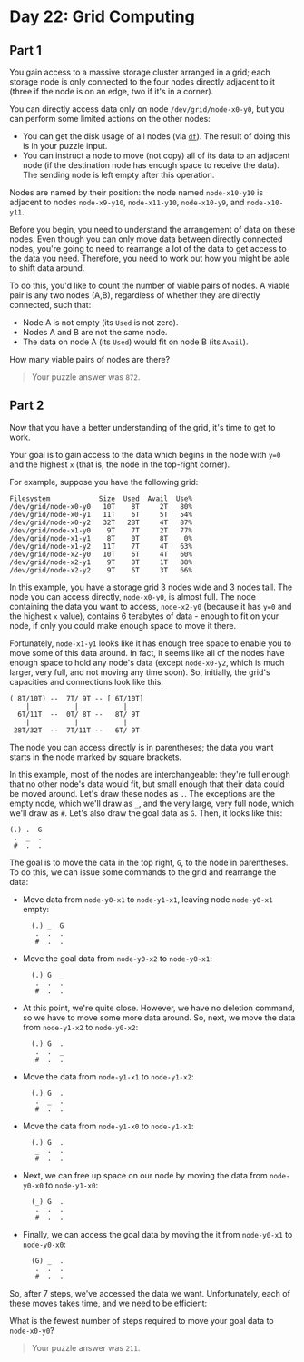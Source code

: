 # Day 22: Grid Computing

## Part 1

You gain access to a massive storage cluster arranged in a grid; each storage node is only connected to the four nodes directly adjacent to it (three if the node is on an edge, two if it's in a corner).

You can directly access data only on node `/dev/grid/node-x0-y0`, but you can perform some limited actions on the other nodes:

- You can get the disk usage of all nodes (via [`df`](https://en.wikipedia.org/wiki/Df_(Unix)#Example)). The result of doing this is in your puzzle input.
- You can instruct a node to move (not copy) all of its data to an adjacent node (if the destination node has enough space to receive the data). The sending node is left empty after this operation.

Nodes are named by their position: the node named `node-x10-y10` is adjacent to nodes `node-x9-y10`, `node-x11-y10`, `node-x10-y9`, and `node-x10-y11`.

Before you begin, you need to understand the arrangement of data on these nodes. Even though you can only move data between directly connected nodes, you're going to need to rearrange a lot of the data to get access to the data you need. Therefore, you need to work out how you might be able to shift data around.

To do this, you'd like to count the number of viable pairs of nodes. A viable pair is any two nodes (A,B), regardless of whether they are directly connected, such that:

- Node A is not empty (its `Used` is not zero).
- Nodes A and B are not the same node.
- The data on node A (its `Used`) would fit on node B (its `Avail`).

How many viable pairs of nodes are there?

> Your puzzle answer was `872`.

## Part 2

Now that you have a better understanding of the grid, it's time to get to work.

Your goal is to gain access to the data which begins in the node with `y=0` and the highest `x` (that is, the node in the top-right corner).

For example, suppose you have the following grid:

    Filesystem            Size  Used  Avail  Use%
    /dev/grid/node-x0-y0   10T    8T     2T   80%
    /dev/grid/node-x0-y1   11T    6T     5T   54%
    /dev/grid/node-x0-y2   32T   28T     4T   87%
    /dev/grid/node-x1-y0    9T    7T     2T   77%
    /dev/grid/node-x1-y1    8T    0T     8T    0%
    /dev/grid/node-x1-y2   11T    7T     4T   63%
    /dev/grid/node-x2-y0   10T    6T     4T   60%
    /dev/grid/node-x2-y1    9T    8T     1T   88%
    /dev/grid/node-x2-y2    9T    6T     3T   66%

In this example, you have a storage grid 3 nodes wide and 3 nodes tall. The node you can access directly, `node-x0-y0`, is almost full. The node containing the data you want to access, `node-x2-y0` (because it has `y=0` and the highest `x` value), contains 6 terabytes of data - enough to fit on your node, if only you could make enough space to move it there.

Fortunately, `node-x1-y1` looks like it has enough free space to enable you to move some of this data around. In fact, it seems like all of the nodes have enough space to hold any node's data (except `node-x0-y2`, which is much larger, very full, and not moving any time soon). So, initially, the grid's capacities and connections look like this:

    ( 8T/10T) --  7T/ 9T -- [ 6T/10T]
        |           |           |
      6T/11T  --  0T/ 8T --   8T/ 9T
        |           |           |
     28T/32T  --  7T/11T --   6T/ 9T

The node you can access directly is in parentheses; the data you want starts in the node marked by square brackets.

In this example, most of the nodes are interchangeable: they're full enough that no other node's data would fit, but small enough that their data could be moved around. Let's draw these nodes as `.`. The exceptions are the empty node, which we'll draw as `_`, and the very large, very full node, which we'll draw as `#`. Let's also draw the goal data as `G`. Then, it looks like this:

    (.) .  G
     .  _  .
     #  .  .

The goal is to move the data in the top right, `G`, to the node in parentheses. To do this, we can issue some commands to the grid and rearrange the data:

- Move data from `node-y0-x1` to `node-y1-x1`, leaving node `node-y0-x1` empty:

        (.) _  G
         .  .  .
         #  .  .

- Move the goal data from `node-y0-x2` to `node-y0-x1`:

        (.) G  _
         .  .  .
         #  .  .

- At this point, we're quite close. However, we have no deletion command, so we have to move some more data around. So, next, we move the data from `node-y1-x2` to `node-y0-x2`:

        (.) G  .
         .  .  _
         #  .  .

- Move the data from `node-y1-x1` to `node-y1-x2`:

        (.) G  .
         .  _  .
         #  .  .

- Move the data from `node-y1-x0` to `node-y1-x1`:

        (.) G  .
         _  .  .
         #  .  .

- Next, we can free up space on our node by moving the data from `node-y0-x0` to `node-y1-x0`:

        (_) G  .
         .  .  .
         #  .  .

- Finally, we can access the goal data by moving the it from `node-y0-x1` to `node-y0-x0`:

        (G) _  .
         .  .  .
         #  .  .

So, after 7 steps, we've accessed the data we want. Unfortunately, each of these moves takes time, and we need to be efficient:

What is the fewest number of steps required to move your goal data to `node-x0-y0`?

> Your puzzle answer was `211`.
